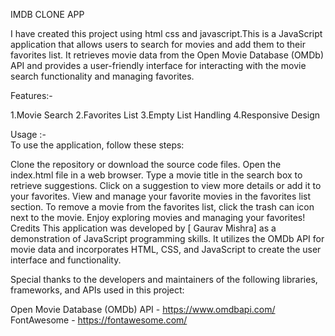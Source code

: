 
IMDB CLONE APP

I have created this project using html css and javascript.This is a JavaScript application that allows users to search for movies and add them to their favorites list. It retrieves movie data from the Open Movie Database (OMDb) API and provides a user-friendly interface for interacting with the movie search functionality and managing favorites.

Features:-

1.Movie Search
2.Favorites List
3.Empty List Handling
4.Responsive Design

Usage :-  
To use the application, follow these steps:

Clone the repository or download the source code files.
Open the index.html file in a web browser.
Type a movie title in the search box to retrieve suggestions. Click on a suggestion to view more details or add it to your favorites.
View and manage your favorite movies in the favorites list section.
To remove a movie from the favorites list, click the trash can icon next to the movie.
Enjoy exploring movies and managing your favorites!
Credits
This application was developed by [ Gaurav Mishra] as a demonstration of JavaScript programming skills. It utilizes the OMDb API for movie data and incorporates HTML, CSS, and JavaScript to create the user interface and functionality.



Special thanks to the developers and maintainers of the following libraries, frameworks, and APIs used in this project:

Open Movie Database (OMDb) API - https://www.omdbapi.com/
FontAwesome - https://fontawesome.com/